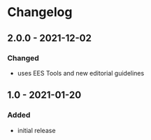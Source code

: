 # Changelog

## 2.0.0 - 2021-12-02

### Changed

- uses EES Tools and new editorial guidelines


## 1.0 - 2021-01-20

### Added

- initial release
